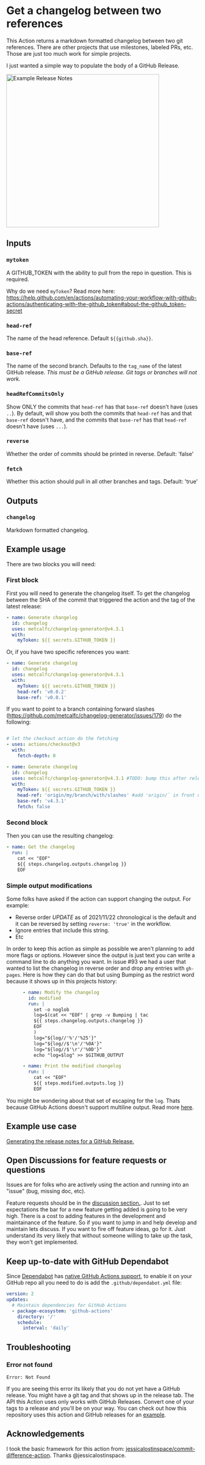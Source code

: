# Get a changelog between two references

This Action returns a markdown formatted changelog between two git references. There are other projects that use milestones, labeled PRs, etc. Those are just too much work for simple projects.

I just wanted a simple way to populate the body of a GitHub Release.

<a href="https://github.com/metcalfc/changelog-generator/releases/tag/v4.3.1"><img alt="Example Release Notes" src="./release-notes.png" width="400"></a>

## Inputs

### `mytoken`

A GITHUB_TOKEN with the ability to pull from the repo in question. This is required.

Why do we need `myToken`? Read more here: https://help.github.com/en/actions/automating-your-workflow-with-github-actions/authenticating-with-the-github_token#about-the-github_token-secret

### `head-ref`

The name of the head reference. Default `${{github.sha}}`.

### `base-ref`

The name of the second branch. Defaults to the `tag_name` of the latest GitHub release. *This must be a GitHub release. Git tags or branches will not work.*

### `headRefCommitsOnly`

Show ONLY the commits that `head-ref` has that `base-ref` doesn't have (uses `..`).
By default, will show you both the commits that `head-ref` has and that `base-ref` doesn't have, and the commits that `base-ref` has that `head-ref` doesn't have (uses `...`).

### `reverse`

Whether the order of commits should be printed in reverse. Default: 'false'

### `fetch`

Whether this action should pull in all other branches and tags. Default: 'true'

## Outputs

### `changelog`

Markdown formatted changelog.

## Example usage

There are two blocks you will need:

### First block

First you will need to generate the changelog itself. To get the changelog between the SHA of the commit that triggered the action and the tag of the latest release:

```yaml
- name: Generate changelog
  id: changelog
  uses: metcalfc/changelog-generator@v4.3.1
  with:
    myToken: ${{ secrets.GITHUB_TOKEN }}
```

Or, if you have two specific references you want:

```yaml
- name: Generate changelog
  id: changelog
  uses: metcalfc/changelog-generator@v4.3.1
  with:
    myToken: ${{ secrets.GITHUB_TOKEN }}
    head-ref: 'v0.0.2'
    base-ref: 'v0.0.1'
```

If you want to point to a branch containing forward slashes (https://github.com/metcalfc/changelog-generator/issues/179) do the following:

```yaml

# let the checkout action do the fetching
- uses: actions/checkout@v3
  with:
    fetch-depth: 0

- name: Generate changelog
  id: changelog
  uses: metcalfc/changelog-generator@v4.3.1 #TODO: bump this after release
  with:
    myToken: ${{ secrets.GITHUB_TOKEN }}
    head-ref: 'origin/my/branch/with/slashes' #add 'origin/` in front of your branch name
    base-ref: 'v4.3.1'
    fetch: false
```

### Second block

Then you can use the resulting changelog:

```yaml
- name: Get the changelog
  run: |
    cat << "EOF"
    ${{ steps.changelog.outputs.changelog }}
    EOF
```

### Simple output modifications

Some folks have asked if the action can support changing the output. For example:
  * Reverse order *UPDATE* as of 2021/11/22 chronological is the default and it can be reversed by setting `reverse: 'true'` in the workflow.
  * Ignore entries that include this string.
  * Etc

In order to keep this action as simple as possible we aren't planning to add more flags or options. However since the output is just text you can write a command line to do anything you want. In issue #93 we had a user that wanted to list the changelog in reverse order and drop any entries with `gh-pages`. Here is how they can do that but using Bumping as the restrict word because it shows up in this projects history:

```yaml
      - name: Modify the changelog
        id: modified
        run: |
          set -o noglob
          log=$(cat << "EOF" | grep -v Bumping | tac
          ${{ steps.changelog.outputs.changelog }}
          EOF
          )
          log="${log//'%'/'%25'}"
          log="${log//$'\n'/'%0A'}"
          log="${log//$'\r'/'%0D'}"
          echo "log=$log" >> $GITHUB_OUTPUT

      - name: Print the modified changelog
        run: |
          cat << "EOF"
          ${{ steps.modified.outputs.log }}
          EOF
```

You might be wondering about that set of escaping for the `log`. Thats because GitHub Actions doesn't support multiline output. Read more [here](https://github.community/t/set-output-truncates-multiline-strings/16852).

## Example use case

[Generating the release notes for a GitHub Release.](.github/workflows/release.yml)

## Open Discussions for feature requests or questions

Issues are for folks who are actively using the action and running into an "issue" (bug, missing doc, etc).

Feature requests should be in the [discussion section.](https://github.com/metcalfc/changelog-generator/discussions).
Just to set expectations the bar for a new feature getting added is going to be very high. There is a
cost to adding features in the development and maintainance of the feature. So if you want to jump in and
help develop and maintain lets discuss. If you want to fire off feature ideas, go for it. Just understand its
very likely that without someone willing to take up the task, they won't get implemented.

## Keep up-to-date with GitHub Dependabot

Since [Dependabot](https://docs.github.com/en/github/administering-a-repository/keeping-your-actions-up-to-date-with-github-dependabot)
has [native GitHub Actions support](https://docs.github.com/en/github/administering-a-repository/configuration-options-for-dependency-updates#package-ecosystem),
to enable it on your GitHub repo all you need to do is add the `.github/dependabot.yml` file:

```yaml
version: 2
updates:
  # Maintain dependencies for GitHub Actions
  - package-ecosystem: 'github-actions'
    directory: '/'
    schedule:
      interval: 'daily'
```
## Troubleshooting

### Error not found

```
Error: Not Found
```

If you are seeing this error its likely that you do not yet have a GitHub release. You might have a git tag and that shows up in the release tab. The
API this Action uses only works with GitHub Releases. Convert one of your tags to a release and you'll be on your way. You can check out how this
repository uses this action and GitHub releases for an [example](.github/workflows/release.yml).


## Acknowledgements

I took the basic framework for this action from: [jessicalostinspace/commit-difference-action](https://github.com/jessicalostinspace/commit-difference-action). Thanks @jessicalostinspace.
